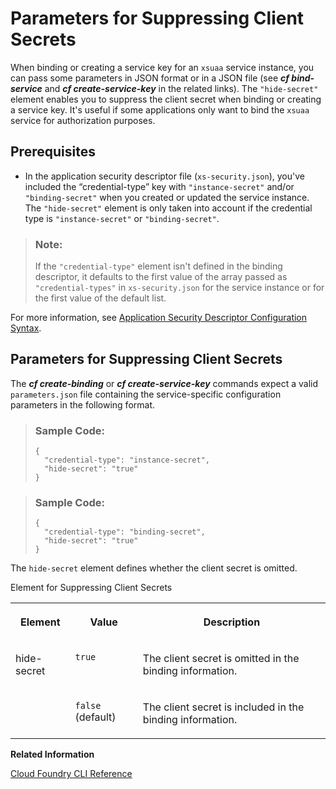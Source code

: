 <!-- loio974ac87d61ee4a9ca490208cfabfccaf -->

# Parameters for Suppressing Client Secrets

When binding or creating a service key for an `xsuaa` service instance, you can pass some parameters in JSON format or in a JSON file \(see ***cf bind-service*** and ***cf create-service-key*** in the related links\). The `"hide-secret"` element enables you to suppress the client secret when binding or creating a service key. It's useful if some applications only want to bind the `xsuaa` service for authorization purposes.



<a name="loio974ac87d61ee4a9ca490208cfabfccaf__section_cr1_hhs_hsb"/>

## Prerequisites

-   In the application security descriptor file \(`xs-security.json`\), you've included the “credential-type” key with `"instance-secret"` and/or `"binding-secret"` when you created or updated the service instance. The `"hide-secret"` element is only taken into account if the credential type is `"instance-secret"` or `"binding-secret"`.


> ### Note:  
> If the `"credential-type"` element isn't defined in the binding descriptor, it defaults to the first value of the array passed as `"credential-types"` in `xs-security.json` for the service instance or for the first value of the default list.

For more information, see [Application Security Descriptor Configuration Syntax](../30-development/application-security-descriptor-configuration-syntax-517895a.md).



<a name="loio974ac87d61ee4a9ca490208cfabfccaf__section_sc5_23s_hsb"/>

## Parameters for Suppressing Client Secrets

The ***cf create-binding*** or ***cf create-service-key*** commands expect a valid `parameters.json` file containing the service-specific configuration parameters in the following format.

> ### Sample Code:  
> ```
> {
>   "credential-type": "instance-secret",
>   "hide-secret": "true"
> }
> ```

> ### Sample Code:  
> ```
> {
>   "credential-type": "binding-secret",
>   "hide-secret": "true"
> }
> ```

The `hide-secret` element defines whether the client secret is omitted.

<a name="loio974ac87d61ee4a9ca490208cfabfccaf__table_yn3_zn1_lsb"/>Element for Suppressing Client Secrets


<table>
<tr>
<th valign="top">

Element



</th>
<th valign="top">

Value



</th>
<th valign="top">

Description



</th>
</tr>
<tr>
<td valign="top" rowspan="2">

hide-secret



</td>
<td valign="top">

 `true` 



</td>
<td valign="top">

The client secret is omitted in the binding information.



</td>
</tr>
<tr>
<td valign="top">

 `false` \(default\)



</td>
<td valign="top">

The client secret is included in the binding information.



</td>
</tr>
</table>

**Related Information**  


[Cloud Foundry CLI Reference](https://cli.cloudfoundry.org/en-US/)

